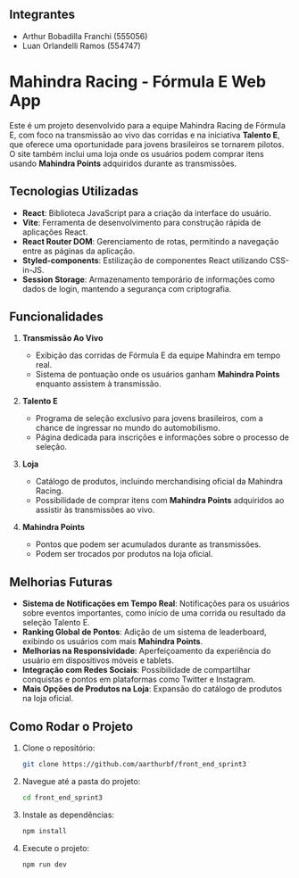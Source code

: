 ## Integrantes 

- Arthur Bobadilla Franchi (555056)
- Luan Orlandelli Ramos (554747)

# Mahindra Racing - Fórmula E Web App

Este é um projeto desenvolvido para a equipe Mahindra Racing de Fórmula E, com foco na transmissão ao vivo das corridas e na iniciativa **Talento E**, que oferece uma oportunidade para jovens brasileiros se tornarem pilotos. O site também inclui uma loja onde os usuários podem comprar itens usando **Mahindra Points** adquiridos durante as transmissões.

## Tecnologias Utilizadas

- **React**: Biblioteca JavaScript para a criação da interface do usuário.
- **Vite**: Ferramenta de desenvolvimento para construção rápida de aplicações React.
- **React Router DOM**: Gerenciamento de rotas, permitindo a navegação entre as páginas da aplicação.
- **Styled-components**: Estilização de componentes React utilizando CSS-in-JS.
- **Session Storage**: Armazenamento temporário de informações como dados de login, mantendo a segurança com criptografia.

## Funcionalidades

1. **Transmissão Ao Vivo**
   - Exibição das corridas de Fórmula E da equipe Mahindra em tempo real.
   - Sistema de pontuação onde os usuários ganham **Mahindra Points** enquanto assistem à transmissão.
   
2. **Talento E**
   - Programa de seleção exclusivo para jovens brasileiros, com a chance de ingressar no mundo do automobilismo.
   - Página dedicada para inscrições e informações sobre o processo de seleção.

3. **Loja**
   - Catálogo de produtos, incluindo merchandising oficial da Mahindra Racing.
   - Possibilidade de comprar itens com **Mahindra Points** adquiridos ao assistir às transmissões ao vivo.

4. **Mahindra Points**
   - Pontos que podem ser acumulados durante as transmissões.
   - Podem ser trocados por produtos na loja oficial.

## Melhorias Futuras

- **Sistema de Notificações em Tempo Real**: Notificações para os usuários sobre eventos importantes, como início de uma corrida ou resultado da seleção Talento E.
- **Ranking Global de Pontos**: Adição de um sistema de leaderboard, exibindo os usuários com mais **Mahindra Points**.
- **Melhorias na Responsividade**: Aperfeiçoamento da experiência do usuário em dispositivos móveis e tablets.
- **Integração com Redes Sociais**: Possibilidade de compartilhar conquistas e pontos em plataformas como Twitter e Instagram.
- **Mais Opções de Produtos na Loja**: Expansão do catálogo de produtos na loja oficial.

## Como Rodar o Projeto

1. Clone o repositório:
    ```bash
    git clone https://github.com/aarthurbf/front_end_sprint3
    ```

2. Navegue até a pasta do projeto:
    ```bash
    cd front_end_sprint3
    ```

3. Instale as dependências:
    ```bash
    npm install
    ```

4. Execute o projeto:
    ```bash
    npm run dev